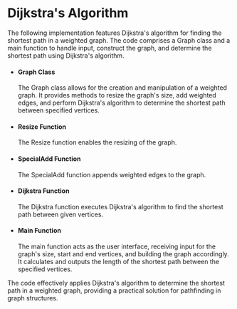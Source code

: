 # Dijkstra's Algorithm

The following implementation features Dijkstra's algorithm for finding the shortest path in a weighted graph. The code comprises a Graph class and a main function to handle input, construct the graph, and determine the shortest path using Dijkstra's algorithm.

* #### Graph Class
  The Graph class allows for the creation and manipulation of a weighted graph. It provides methods to resize the graph's size, add weighted edges, and perform Dijkstra's algorithm to determine the shortest path between specified vertices.

* #### Resize Function
  The Resize function enables the resizing of the graph.

* #### SpecialAdd Function
  The SpecialAdd function appends weighted edges to the graph.

* #### Dijkstra Function
  The Dijkstra function executes Dijkstra's algorithm to find the shortest path between given vertices.

* #### Main Function
  The main function acts as the user interface, receiving input for the graph's size, start and end vertices, and building the graph accordingly. It calculates and outputs the length of the shortest path between the specified vertices.

The code effectively applies Dijkstra's algorithm to determine the shortest path in a weighted graph, providing a practical solution for pathfinding in graph structures.
